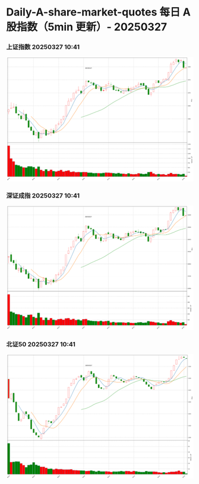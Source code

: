 
# Daily-A-share-market-quotes 每日 A 股指数（5min 更新）- 20250327

### 上证指数 20250327 10:41
![](./fig/2025/3/20250327-sh000001.png)

### 深证成指 20250327 10:41
![](./fig/2025/3/20250327-sz399001.png)

### 北证50 20250327 10:41
![](./fig/2025/3/20250327-bj899050.png)
